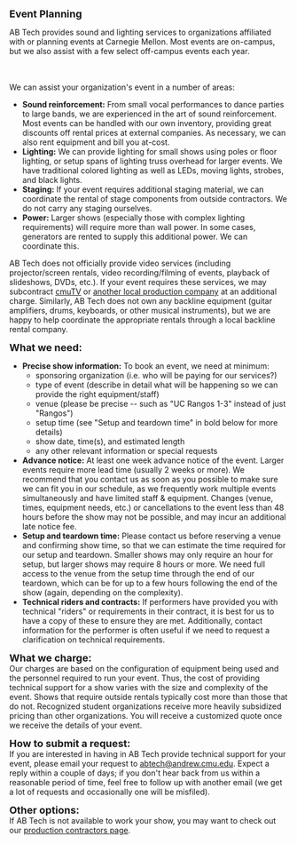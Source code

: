 <FONT SIZE=+1><b>Event Planning</b></FONT><P>

AB Tech provides sound and lighting services to organizations affiliated with
or
planning events at Carnegie Mellon. Most events are on-campus, but we also
assist with a few select off-campus events each year.

<br><br>
We can assist your organization's event in a number of areas:
<ul>
  <li><b>Sound reinforcement:</b> From small vocal performances to dance
    parties to large bands, we are
    experienced in the art of sound reinforcement. Most events can be handled
    with our own inventory,
    providing great discounts off rental prices at external companies. As
    necessary, we can also
    rent equipment and bill you at-cost.

  <li><b>Lighting:</b> We can provide lighting for small shows using poles or
    floor lighting, or setup
    spans of lighting truss overhead for larger events. We have traditional
    colored lighting as well
    as LEDs, moving lights, strobes, and black lights.

  <li><b>Staging:</b> If your event requires additional staging material, we
    can coordinate the rental of
    stage components from outside contractors. We do not carry any staging
    ourselves.

  <li><b>Power:</b> Larger shows (especially those with complex lighting
    requirements) will require
    more than wall power. In some cases, generators are rented to supply this
    additional power.
    We can coordinate this.

</ul>
<P>AB Tech does not officially provide video services (including
  projector/screen rentals, video recording/filming of events, playback of
  slideshows, DVDs, etc.). If your event requires these services, we may
  subcontract <a href="http://www.cmutv.org/" target="_blank">cmuTV</a> or <a
      href="contractors.shtml">another local production company</a> at an
  additional charge. Similarly, AB Tech does not own any backline equipment
  (guitar amplifiers, drums, keyboards, or other musical instruments), but we
  are happy to help coordinate the appropriate rentals through a local
  backline rental company.</P>

<font size=+1><b>What we need:</b></font>
<ul>
  <li><b>Precise show information:</b> To book an event, we need at minimum:
    <ul>
      <li>sponsoring organization (i.e. who will be paying for our
        services?)
      </li>
      <li>type of event (describe in detail what will be happening so we can
        provide the right equipment/staff)
      </li>
      <li>venue (please be precise -- such as "UC Rangos 1-3" instead of just
        "Rangos")
      </li>
      <li>setup time (see "Setup and teardown time" in bold below for more
        details)
      </li>
      <li>show date, time(s), and estimated length</li>
      <li>any other relevant information or special requests</li>
    </ul>

  <li><b>Advance notice:</b> At least one week advance notice of the event.
    Larger events require more lead time (usually 2 weeks or more). We
    recommend that
    you contact us as soon as you possible to make sure we can fit you in our
    schedule, as
    we frequently work multiple events simultaneously and have limited staff
    &amp; equipment.
    Changes (venue, times, equipment needs, etc.) or cancellations to the
    event less than 48
    hours before the show may not be possible, and may incur an additional
    late notice fee.
  </li>

  <li><b>Setup and teardown time:</b> Please contact us before reserving a
    venue and
    confirming show time, so that we can estimate the time required for our
    setup and teardown.
    Smaller shows may only require an hour for setup, but larger shows may
    require 8 hours or more.
    We need full access to the venue from the setup time through the end of
    our teardown, which can
    be for up to a few hours following the end of the show (again, depending
    on the complexity).
  </li>

  <li><b>Technical riders and contracts:</b> If performers have provided you
    with technical
    "riders" or requirements in their contract, it is best for us to have a
    copy of these to
    ensure they are met. Additionally, contact information for the performer
    is often useful
    if we need to request a clarification on technical requirements.
  </li>
</ul>

<font size=+1><b>What we charge:</b></font><br>
Our charges are based on the configuration of equipment being used and the
personnel required to run
your event. Thus, the cost of providing technical support for a show varies
with the size and complexity
of the event. Shows that require outside rentals typically cost more than
those that do not. Recognized
student organizations receive more heavily subsidized pricing than other
organizations.
You will receive a customized quote once we receive the details of your event.

<p>
  <font size=+1><b>How to submit a request:</b></font><br>
  If you are interested in having in AB Tech provide technical support for
  your event, please email your request to <a
    href="&#109;&#x61;&#105;&#x6c;&#x74;&#111;&#58;&#x61;&#x62;&#x74;&#101;&#99;&#104;&#x40;&#x61;&#x6e;&#100;&#x72;&#101;&#119;&#46;&#99;&#x6d;&#x75;&#x2e;&#101;&#x64;&#x75;">
  &#x61;&#x62;&#x74;&#101;&#99;&#104;&#x40;&#x61;&#x6e;&#100;&#x72;&#101;&#119;&#46;&#99;&#x6d;&#x75;&#x2e;&#101;&#x64;&#x75;</a>.
  Expect a reply within a couple of days; if you don't hear back from us
  within a reasonable period of time, feel free to follow up with another
  email (we get a lot of requests and occasionally one will be misfiled).

<p>
<font size=+1><b>Other options:</b></font><br>
If AB Tech is not available to work your show, you may want to check out our
<a href=/external>production contractors page</a>.
